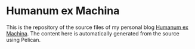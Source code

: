 # Humanum ex Machina

This is the repository of the source files of my personal blog [Humanum ex Machina](https://rhellmuth.github.io/). The content here is automatically generated from the source using Pelican. 

